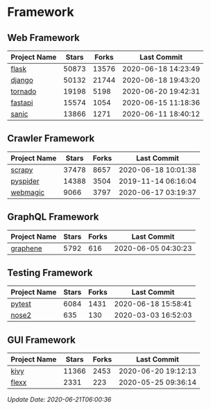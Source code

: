 # Framework

## Web Framework

| Project Name | Stars | Forks | Last Commit |
| ------------ | ----- | ----- | ----------- |
| [flask](https://github.com/pallets/flask) | 50873 | 13576 | 2020-06-18 14:23:49 |
| [django](https://github.com/django/django) | 50132 | 21744 | 2020-06-18 19:43:20 |
| [tornado](https://github.com/tornadoweb/tornado) | 19198 | 5198 | 2020-06-20 19:42:31 |
| [fastapi](https://github.com/tiangolo/fastapi) | 15574 | 1054 | 2020-06-15 11:18:36 |
| [sanic](https://github.com/huge-success/sanic) | 13866 | 1271 | 2020-06-11 18:40:12 |

## Crawler Framework

| Project Name | Stars | Forks | Last Commit |
| ------------ | ----- | ----- | ----------- |
| [scrapy](https://github.com/scrapy/scrapy) | 37478 | 8657 | 2020-06-18 10:01:38 |
| [pyspider](https://github.com/binux/pyspider) | 14388 | 3504 | 2019-11-14 06:16:04 |
| [webmagic](https://github.com/code4craft/webmagic) | 9066 | 3797 | 2020-06-17 03:19:37 |

## GraphQL Framework

| Project Name | Stars | Forks | Last Commit |
| ------------ | ----- | ----- | ----------- |
| [graphene](https://github.com/graphql-python/graphene) | 5792 | 616 | 2020-06-05 04:30:23 |

## Testing Framework

| Project Name | Stars | Forks | Last Commit |
| ------------ | ----- | ----- | ----------- |
| [pytest](https://github.com/pytest-dev/pytest) | 6084 | 1431 | 2020-06-18 15:58:41 |
| [nose2](https://github.com/nose-devs/nose2) | 635 | 130 | 2020-03-03 16:52:03 |

## GUI Framework

| Project Name | Stars | Forks | Last Commit |
| ------------ | ----- | ----- | ----------- |
| [kivy](https://github.com/kivy/kivy) | 11366 | 2453 | 2020-06-20 19:12:13 |
| [flexx](https://github.com/flexxui/flexx) | 2331 | 223 | 2020-05-25 09:36:14 |

*Update Date: 2020-06-21T06:00:36*